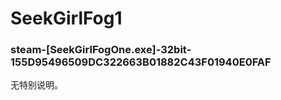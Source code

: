 # SeekGirlFog1

### steam-[SeekGirlFogOne.exe]-32bit-155D95496509DC322663B01882C43F01940E0FAF
无特别说明。